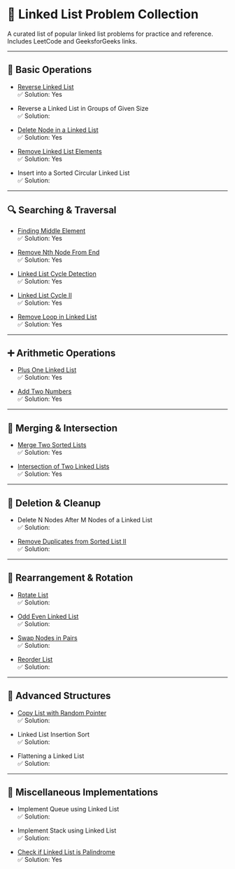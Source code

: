 # 🧵 Linked List Problem Collection

A curated list of popular linked list problems for practice and reference. Includes LeetCode and GeeksforGeeks links.

---

## 📍 Basic Operations

- [Reverse Linked List](https://leetcode.com/problems/reverse-linked-list/description/)  
  ✅ Solution: Yes

- Reverse a Linked List in Groups of Given Size  
  ✅ Solution: 

- [Delete Node in a Linked List](https://leetcode.com/problems/delete-node-in-a-linked-list/)  
  ✅ Solution: Yes

- [Remove Linked List Elements](https://leetcode.com/problems/remove-linked-list-elements/)  
  ✅ Solution: Yes

- Insert into a Sorted Circular Linked List  
  ✅ Solution: 

---

## 🔍 Searching & Traversal

- [Finding Middle Element](https://leetcode.com/problems/middle-of-the-linked-list/)  
  ✅ Solution: Yes

- [Remove Nth Node From End](https://leetcode.com/problems/remove-nth-node-from-end-of-list/)  
  ✅ Solution: Yes

- [Linked List Cycle Detection](https://leetcode.com/problems/linked-list-cycle/)  
  ✅ Solution: Yes

- [Linked List Cycle II](https://leetcode.com/problems/linked-list-cycle-ii/submissions/1729869691/)  
  ✅ Solution: Yes

- [Remove Loop in Linked List](https://www.geeksforgeeks.org/problems/remove-loop-in-linked-list/1)  
  ✅ Solution: Yes

---

## ➕ Arithmetic Operations

- [Plus One Linked List](https://www.geeksforgeeks.org/problems/add-1-to-a-number-represented-as-linked-list/1#)  
  ✅ Solution: Yes

- [Add Two Numbers](https://leetcode.com/problems/add-two-numbers/)  
  ✅ Solution: Yes

---

## 🔗 Merging & Intersection

- [Merge Two Sorted Lists](https://leetcode.com/problems/merge-two-sorted-lists/)  
  ✅ Solution: Yes

- [Intersection of Two Linked Lists](https://leetcode.com/problems/intersection-of-two-linked-lists/description/)  
  ✅ Solution: Yes

---

## 🧹 Deletion & Cleanup

- Delete N Nodes After M Nodes of a Linked List  
  ✅ Solution: 

- [Remove Duplicates from Sorted List II](https://leetcode.com/problems/remove-duplicates-from-sorted-list-ii/)  
  ✅ Solution: 

---

## 🔄 Rearrangement & Rotation

- [Rotate List](https://leetcode.com/problems/rotate-list/)  
  ✅ Solution: 

- [Odd Even Linked List](https://leetcode.com/problems/odd-even-linked-list/)  
  ✅ Solution: 

- [Swap Nodes in Pairs](https://leetcode.com/problems/swap-nodes-in-pairs/)  
  ✅ Solution: 

- [Reorder List](https://leetcode.com/problems/reorder-list/)  
  ✅ Solution: 

---

## 🧠 Advanced Structures

- [Copy List with Random Pointer](https://leetcode.com/problems/copy-list-with-random-pointer/)  
  ✅ Solution: 

- Linked List Insertion Sort  
  ✅ Solution: 

- Flattening a Linked List  
  ✅ Solution: 

---

## 🧪 Miscellaneous Implementations

- Implement Queue using Linked List  
  ✅ Solution: 

- Implement Stack using Linked List  
  ✅ Solution: 

- [Check if Linked List is Palindrome](https://leetcode.com/problems/palindrome-linked-list/)  
  ✅ Solution: Yes

